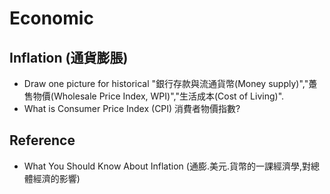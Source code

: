 # Economic

## Inflation (通貨膨脹)
- Draw one picture for historical "銀行存款與流通貨幣(Money supply)","躉售物價(Wholesale Price Index, WPI)","生活成本(Cost of Living)".
- What is Consumer Price Index (CPI) 消費者物價指數?


## Reference
- What You Should Know About Inflation (通膨.美元.貨幣的一課經濟學,對總體經濟的影響)

